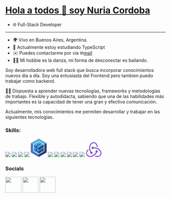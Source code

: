 [Hola a todos 👋 soy Nuria Cordoba]()
===============================

* 🌐 Full-Stack Developer
--------------------
* 🌍  Vivo en Buenos Aires, Argentina.
* 🙌  Actualmente estoy estudiando TypeScript
* ✉️  Puedes contactarme por vía ✉[mail](mailto:nelnico008@gmail.com)
* 💆‍♀️  Mi hobbie es la danza, mi forma de desconectar es bailando.

Soy desarrolladora web full stack que busca incorporar conocimientos nuevos día a día. Soy una entusiasta del Frontend pero tambien puedo trabajar como backend.

👩‍💻 Dispuesta a aprender nuevas tecnologías, frameworks y metodologías de trabajo. Flexible y autodidacta, sabiendo que una de las habilidades más importantes es la capacidad de tener una gran y efectiva comunicación.

Actualmente, mis conocimientos me permiten desarrollar y trabajar en las siguientes tecnologías.

### Skills:

<p>
<a href="https://developer.mozilla.org/en-US/docs/Web/JavaScript" target="_blank" rel="noreferrer"><img src ="http://3con14.biz/code/_data/js/intro/js-logo.png" width="50" /></a>
<a href="https://www.typescriptlang.org/" target="_blank" rel="noreferrer"><img src="https://raw.githubusercontent.com/remojansen/logo.ts/master/ts.jpg" width="50" /></a>
<a href="https://www.python.org/" target="_blank" rel="noreferrer"><img src="https://github.com/jalbertsr/logo-badge-images/blob/master/img/rsz_python.png" width="50" /></a>
<a href="https://nodejs.org/en/" target="_blank" rel="noreferrer"><img src="https://raw.githubusercontent.com/danielcranney/readme-generator/main/public/icons/skills/nodejs-colored.svg" width="50" /></a>
<a href="https://sequelize.org" target="_blank" rel="noreferrer"><img src="https://github.com/sequelize/sequelize/blob/main/logo.svg" width="50" /></a>
<a href="https://www.postgresql.org/" target="_blank" rel="noreferrer"><img src="https://github.com/jalbertsr/logo-badge-images/blob/master/img/rsz_postgresql.png" width="50" /></a>
<a href="http://expressjs.com/" target="_blank" rel="noreferrer"><img src="https://raw.githubusercontent.com/danielcranney/readme-generator/main/public/icons/skills/express-colored.svg" width="50" /></a>
<a href="https://developer.mozilla.org/en-US/docs/Glossary/HTML5" target="_blank" rel="noreferrer"><img src="https://raw.githubusercontent.com/danielcranney/readme-generator/main/public/icons/skills/css3-colored.svg" width="50" /></a>
<a href="https://www.w3.org/TR/CSS/#css" target="_blank" rel="noreferrer"><img src="https://raw.githubusercontent.com/danielcranney/readme-generator/main/public/icons/skills/html5-colored.svg" width="50" /></a>
<a href="https://tailwindcss.com/" target="_blank" rel="noreferrer"><img src="https://raw.githubusercontent.com/danielcranney/readme-generator/main/public/icons/skills/tailwindcss-colored.svg" width="50" /></a>
<a href="https://reactjs.org/" target="_blank" rel="noreferrer"><img src="https://raw.githubusercontent.com/danielcranney/readme-generator/main/public/icons/skills/react-colored.svg" width="50" /></a>
<a href="http://redux.js.org" target="_blank" rel="noreferrer"><img src="https://github.com/MarioTerron/logo-images/blob/master/logos/redux.png" width="50" /></a>
</p>

### Socials

<p>
<a href="https://github.com/NurCord" target="_blank" rel="noreferrer"><img src="https://raw.githubusercontent.com/danielcranney/readme-generator/main/public/icons/socials/github-dark.svg" width="50" height="50" /></a>
<a href="https://www.linkedin.com/in/nuria-candela-cordoba-a14135224/" target="_blank" rel="noreferrer"><img src="https://raw.githubusercontent.com/danielcranney/readme-generator/main/public/icons/socials/linkedin.svg" width="50" height="50" /></a>
<a href="https://www.instagram.com/nunycord_20/" target="_blank" rel="noreferrer"><img src="https://raw.githubusercontent.com/danielcranney/readme-generator/main/public/icons/socials/instagram.svg" width="50" height="50" /></a>
</p>
